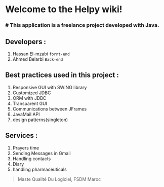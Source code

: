 # Welcome to the **Helpy** wiki!

### # This application is a freelance project developed with Java. 

## Developers : 

1.  Hassan El-mzabi  `fornt-end`
2.  Ahmed Belarbi `Back-end`

## Best practices used in this project : 

1. Responsive GUI with SWING library
2. Customized JDBC 
3. ORM with JDBC
4. Transparent GUI
5. Communications between JFrames 
6. JavaMail API
7. design patterns(singleton)

## Services : 

1. Prayers time 
2. Sending Messages in Gmail
3. Handling contacts
4. Diary
5. handling pharmaceuticals

> Maste Qualité Du Logiciel, FSDM Maroc
